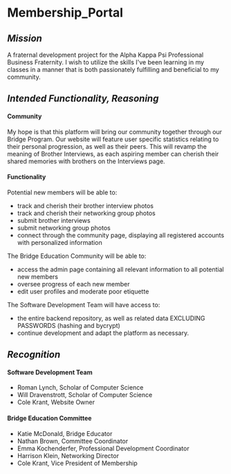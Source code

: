 # **Membership_Portal**

## *Mission*
A fraternal development project for the Alpha Kappa Psi Professional Business Fraternity. I wish to utilize the skills I've been learning in my classes in a manner that is both passionately fulfilling and beneficial to my community. 

## *Intended Functionality, Reasoning*
#### Community
My hope is that this platform will bring our community together through our Bridge Program. Our website will feature user specific statistics relating to their personal progression, as well as their peers. This will revamp the meaning of Brother Interviews, as each aspiring member can cherish their shared memories with brothers on the Interviews page.

#### Functionality
Potential new members will be able to:
* track and cherish their brother interview photos
* track and cherish their networking group photos
* submit brother interviews
* submit networking group photos
* connect through the community page, displaying all registered accounts with personalized information

The Bridge Education Community will be able to:
* access the admin page containing all relevant information to all potential new members
* oversee progress of each new member
* edit user profiles and moderate poor etiquette

The Software Development Team will have access to:
* the entire backend repository, as well as related data EXCLUDING PASSWORDS (hashing and bycrypt)
* continue development and adapt the platform as necessary.
 
 ## *Recognition*
 #### Software Development Team
 * Roman Lynch, Scholar of Computer Science
 * Will Dravenstrott, Scholar of Computer Science
 * Cole Krant, Website Owner
 
 #### Bridge Education Committee
 * Katie McDonald, Bridge Educator
 * Nathan Brown, Committee Coordinator
 * Emma Kochenderfer, Professional Development Coordinator
 * Harrison Klein, Networking Director
 * Cole Krant, Vice President of Membership
